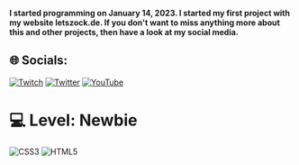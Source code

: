 <strong>I started programming on January 14, 2023. I started my first project with my website letszock.de. If you don't want to miss anything more about this and other projects, then have a look at my social media.</strong>

## 🌐 Socials:
[![Twitch](https://img.shields.io/badge/Twitch-%239146FF.svg?logo=Twitch&logoColor=white)](https://www.twitch.tv/twentiesfour) [![Twitter](https://img.shields.io/badge/Twitter-%231DA1F2.svg?logo=Twitter&logoColor=white)](https://twitter.com/TwentiesFour) [![YouTube](https://img.shields.io/badge/YouTube-%23FF0000.svg?logo=YouTube&logoColor=white)](https://www.youtube.com/@TwentiesFour)

# 💻 Level: Newbie
![CSS3](https://img.shields.io/badge/css3-%231572B6.svg?style=for-the-badge&logo=css3&logoColor=white) ![HTML5](https://img.shields.io/badge/html5-%23E34F26.svg?style=for-the-badge&logo=html5&logoColor=white)
